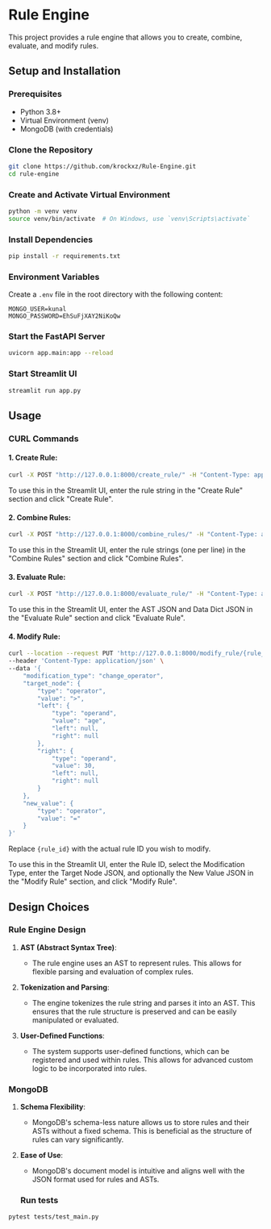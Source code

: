 # Rule Engine

This project provides a rule engine that allows you to create, combine, evaluate, and modify rules.

## Setup and Installation

### Prerequisites

- Python 3.8+
- Virtual Environment (venv)
- MongoDB (with credentials)

### Clone the Repository

```bash
git clone https://github.com/krockxz/Rule-Engine.git
cd rule-engine
```

### Create and Activate Virtual Environment

```bash
python -m venv venv
source venv/bin/activate  # On Windows, use `venv\Scripts\activate`
```

### Install Dependencies

```bash
pip install -r requirements.txt
```

### Environment Variables

Create a `.env` file in the root directory with the following content:

```env
MONGO_USER=kunal
MONGO_PASSWORD=EhSuFjXAY2NiKoQw
```

### Start the FastAPI Server

```bash
uvicorn app.main:app --reload
```

### Start Streamlit UI

```bash
streamlit run app.py
```

## Usage

### CURL Commands

#### 1. **Create Rule:**

```bash
curl -X POST "http://127.0.0.1:8000/create_rule/" -H "Content-Type: application/json" -d '{"rule_string": "((age > 30 AND department = '\''Sales'\'') OR (age < 25 AND department = '\''Marketing'\'')) AND (salary > 50000 OR experience > 5)"}'
```

To use this in the Streamlit UI, enter the rule string in the "Create Rule" section and click "Create Rule".

#### 2. **Combine Rules:**

```bash
curl -X POST "http://127.0.0.1:8000/combine_rules/" -H "Content-Type: application/json" -d '{"rule_strings": ["((age > 30 AND department = '\''Sales'\'') OR (age < 25 AND department = '\''Marketing'\'')) AND (salary > 50000 OR experience > 5)", "((age > 30 AND department = '\''Marketing'\'')) AND (salary > 20000 OR experience > 5)"]}'
```

To use this in the Streamlit UI, enter the rule strings (one per line) in the "Combine Rules" section and click "Combine Rules".

#### 3. **Evaluate Rule:**

```bash
curl -X POST "http://127.0.0.1:8000/evaluate_rule/" -H "Content-Type: application/json" -d '{"ast_json": {"type": "operator", "value": "AND", "left": {"type": "operator", "value": "OR", "left": {"type": "operator", "value": "AND", "left": {"type": "operand", "value": "age"}, "right": {"type": "operand", "value": "department"}}, "right": {"type": "operator", "value": "AND", "left": {"type": "operand", "value": "age"}, "right": {"type": "operand", "value": "department"}}}, "right": {"type": "operator", "value": "OR", "left": {"type": "operand", "value": "salary"}, "right": {"type": "operand", "value": "experience"}}}, "data_dict": {"age": 35, "department": "Sales", "salary": 60000, "experience": 3}}'
```

To use this in the Streamlit UI, enter the AST JSON and Data Dict JSON in the "Evaluate Rule" section and click "Evaluate Rule".

#### 4. **Modify Rule:**

```bash
curl --location --request PUT 'http://127.0.0.1:8000/modify_rule/{rule_id}' \
--header 'Content-Type: application/json' \
--data '{
    "modification_type": "change_operator",
    "target_node": {
        "type": "operator",
        "value": ">",
        "left": {
            "type": "operand",
            "value": "age",
            "left": null,
            "right": null
        },
        "right": {
            "type": "operand",
            "value": 30,
            "left": null,
            "right": null
        }
    },
    "new_value": {
        "type": "operator",
        "value": "="
    }
}'
```

Replace `{rule_id}` with the actual rule ID you wish to modify.

To use this in the Streamlit UI, enter the Rule ID, select the Modification Type, enter the Target Node JSON, and optionally the New Value JSON in the "Modify Rule" section, and click "Modify Rule".

## Design Choices

### Rule Engine Design

1. **AST (Abstract Syntax Tree)**:
   - The rule engine uses an AST to represent rules. This allows for flexible parsing and evaluation of complex rules.

2. **Tokenization and Parsing**:
   - The engine tokenizes the rule string and parses it into an AST. This ensures that the rule structure is preserved and can be easily manipulated or evaluated.

3. **User-Defined Functions**:
   - The system supports user-defined functions, which can be registered and used within rules. This allows for advanced custom logic to be incorporated into rules.

### MongoDB

1. **Schema Flexibility**:
   - MongoDB's schema-less nature allows us to store rules and their ASTs without a fixed schema. This is beneficial as the structure of rules can vary significantly.

2. **Ease of Use**:
   - MongoDB's document model is intuitive and aligns well with the JSON format used for rules and ASTs.

   ### Run tests

```bash
pytest tests/test_main.py
```
